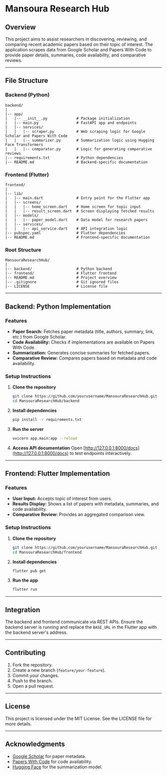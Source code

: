 # Mansoura Research Hub

## Overview
This project aims to assist researchers in discovering, reviewing, and comparing recent academic papers based on their topic of interest. The application scrapes data from Google Scholar and Papers With Code to provide paper details, summaries, code availability, and comparative reviews.

---

## File Structure

### Backend (Python)
```
backend/
|
|-- app/
|   |-- __init__.py             # Package initialization
|   |-- main.py                 # FastAPI app and endpoints
|   |-- services/
|   |   |-- scraper.py          # Web scraping logic for Google Scholar and Papers With Code
|   |   |-- summarizer.py       # Summarization logic using Hugging Face Transformers
|   |   |-- comparator.py       # Logic for generating comparative reviews
|-- requirements.txt            # Python dependencies
|-- README.md                   # Backend-specific documentation
```

### Frontend (Flutter)
```
frontend/
|
|-- lib/
|   |-- main.dart               # Entry point for the Flutter app
|   |-- screens/
|   |   |-- home_screen.dart    # Home screen for topic input
|   |   |-- result_screen.dart  # Screen displaying fetched results
|   |-- models/
|   |   |-- paper_model.dart    # Data model for research papers
|   |-- services/
|   |   |-- api_service.dart    # API integration logic
|-- pubspec.yaml                # Flutter dependencies
|-- README.md                   # Frontend-specific documentation
```

### Root Structure
```
MansouraResearchHub/
|
|-- backend/                    # Python backend
|-- frontend/                   # Flutter frontend
|-- README.md                   # Project overview
|-- .gitignore                  # Git ignored files
|-- LICENSE                     # License file
```

---

## Backend: Python Implementation
### Features
- **Paper Search:** Fetches paper metadata (title, authors, summary, link, etc.) from Google Scholar.
- **Code Availability:** Checks if implementations are available on Papers With Code.
- **Summarization:** Generates concise summaries for fetched papers.
- **Comparative Review:** Compares papers based on metadata and code availability.

### Setup Instructions
1. **Clone the repository**
   ```bash
   git clone https://github.com/yourusername/MansouraResearchHub.git
   cd MansouraResearchHub/backend
   ```
2. **Install dependencies**
   ```bash
   pip install -r requirements.txt
   ```
3. **Run the server**
   ```bash
   uvicorn app.main:app --reload
   ```
4. **Access API documentation**
   Open [http://127.0.0.1:8000/docs](http://127.0.0.1:8000/docs) to test endpoints interactively.

---

## Frontend: Flutter Implementation
### Features
- **User Input:** Accepts topic of interest from users.
- **Results Display:** Shows a list of papers with metadata, summaries, and code availability.
- **Comparative Review:** Provides an aggregated comparison view.

### Setup Instructions
1. **Clone the repository**
   ```bash
   git clone https://github.com/yourusername/MansouraResearchHub.git
   cd MansouraResearchHub/frontend
   ```
2. **Install dependencies**
   ```bash
   flutter pub get
   ```
3. **Run the app**
   ```bash
   flutter run
   ```

---

## Integration
The backend and frontend communicate via REST APIs. Ensure the backend server is running and replace the `BASE_URL` in the Flutter app with the backend server's address.

---

## Contributing
1. Fork the repository.
2. Create a new branch (`feature/your-feature`).
3. Commit your changes.
4. Push to the branch.
5. Open a pull request.

---

## License
This project is licensed under the MIT License. See the LICENSE file for more details.

---

## Acknowledgments
- [Google Scholar](https://scholar.google.com) for paper metadata.
- [Papers With Code](https://paperswithcode.com) for code availability.
- [Hugging Face](https://huggingface.co) for the summarization model.
